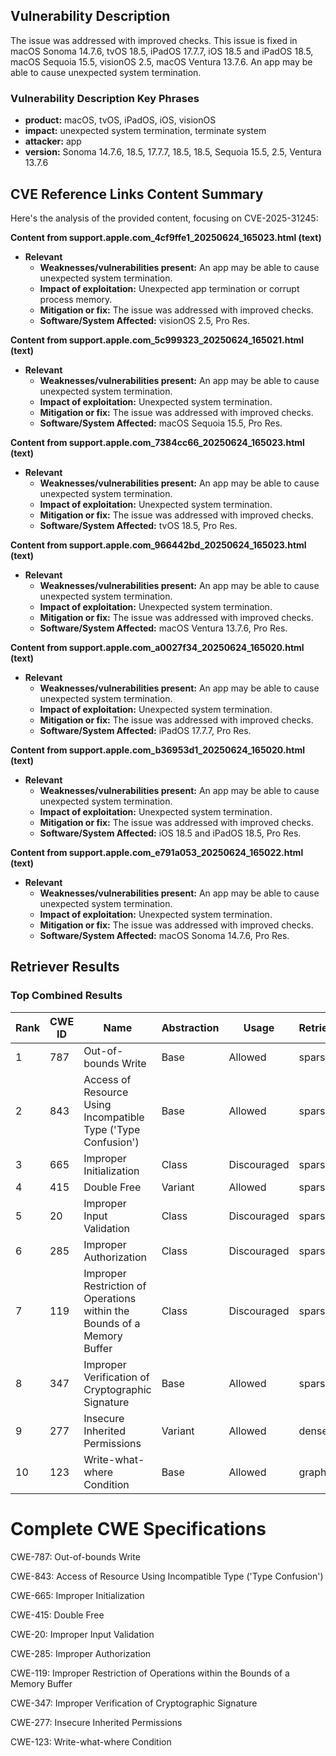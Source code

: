 ## Vulnerability Description
The issue was addressed with improved checks. This issue is fixed in macOS Sonoma 14.7.6, tvOS 18.5, iPadOS 17.7.7, iOS 18.5 and iPadOS 18.5, macOS Sequoia 15.5, visionOS 2.5, macOS Ventura 13.7.6. An app may be able to cause unexpected system termination.

### Vulnerability Description Key Phrases
- **product:** macOS, tvOS, iPadOS, iOS, visionOS
- **impact:** unexpected system termination, terminate system
- **attacker:** app
- **version:** Sonoma 14.7.6, 18.5, 17.7.7, 18.5, 18.5, Sequoia 15.5, 2.5, Ventura 13.7.6

## CVE Reference Links Content Summary
Here's the analysis of the provided content, focusing on CVE-2025-31245:

**Content from support.apple.com_4cf9ffe1_20250624_165023.html (text)**

*   **Relevant**
    *   **Weaknesses/vulnerabilities present:** An app may be able to cause unexpected system termination.
    *   **Impact of exploitation:** Unexpected app termination or corrupt process memory.
    *   **Mitigation or fix:** The issue was addressed with improved checks.
    *   **Software/System Affected:** visionOS 2.5, Pro Res.

**Content from support.apple.com_5c999323_20250624_165021.html (text)**

*   **Relevant**
    *   **Weaknesses/vulnerabilities present:** An app may be able to cause unexpected system termination.
    *   **Impact of exploitation:** Unexpected system termination.
    *   **Mitigation or fix:** The issue was addressed with improved checks.
    *   **Software/System Affected:** macOS Sequoia 15.5, Pro Res.

**Content from support.apple.com_7384cc66_20250624_165023.html (text)**

*   **Relevant**
    *   **Weaknesses/vulnerabilities present:** An app may be able to cause unexpected system termination.
    *   **Impact of exploitation:** Unexpected system termination.
    *   **Mitigation or fix:** The issue was addressed with improved checks.
    *   **Software/System Affected:** tvOS 18.5, Pro Res.

**Content from support.apple.com_966442bd_20250624_165023.html (text)**

*   **Relevant**
    *   **Weaknesses/vulnerabilities present:** An app may be able to cause unexpected system termination.
    *   **Impact of exploitation:** Unexpected system termination.
    *   **Mitigation or fix:** The issue was addressed with improved checks.
    *   **Software/System Affected:** macOS Ventura 13.7.6, Pro Res.

**Content from support.apple.com_a0027f34_20250624_165020.html (text)**

*   **Relevant**
    *   **Weaknesses/vulnerabilities present:** An app may be able to cause unexpected system termination.
    *   **Impact of exploitation:** Unexpected system termination.
    *   **Mitigation or fix:** The issue was addressed with improved checks.
    *   **Software/System Affected:** iPadOS 17.7.7, Pro Res.

**Content from support.apple.com_b36953d1_20250624_165020.html (text)**

*   **Relevant**
    *   **Weaknesses/vulnerabilities present:** An app may be able to cause unexpected system termination.
    *   **Impact of exploitation:** Unexpected system termination.
    *   **Mitigation or fix:** The issue was addressed with improved checks.
    *   **Software/System Affected:** iOS 18.5 and iPadOS 18.5, Pro Res.

**Content from support.apple.com_e791a053_20250624_165022.html (text)**

*   **Relevant**
    *   **Weaknesses/vulnerabilities present:** An app may be able to cause unexpected system termination.
    *   **Impact of exploitation:** Unexpected system termination.
    *   **Mitigation or fix:** The issue was addressed with improved checks.
    *   **Software/System Affected:** macOS Sonoma 14.7.6, Pro Res.

## Retriever Results

### Top Combined Results

| Rank | CWE ID | Name | Abstraction | Usage  | Retrievers | Individual Scores |
|------|--------|------|-------------|-------|------------|-------------------|
| 1 | 787 | Out-of-bounds Write | Base | Allowed | sparse | 0.122 |
| 2 | 843 | Access of Resource Using Incompatible Type ('Type Confusion') | Base | Allowed | sparse | 0.114 |
| 3 | 665 | Improper Initialization | Class | Discouraged | sparse | 0.109 |
| 4 | 415 | Double Free | Variant | Allowed | sparse | 0.108 |
| 5 | 20 | Improper Input Validation | Class | Discouraged | sparse | 0.102 |
| 6 | 285 | Improper Authorization | Class | Discouraged | sparse | 0.096 |
| 7 | 119 | Improper Restriction of Operations within the Bounds of a Memory Buffer | Class | Discouraged | sparse | 0.093 |
| 8 | 347 | Improper Verification of Cryptographic Signature | Base | Allowed | sparse | 0.089 |
| 9 | 277 | Insecure Inherited Permissions | Variant | Allowed | dense | 0.454 |
| 10 | 123 | Write-what-where Condition | Base | Allowed | graph | 0.003 |



# Complete CWE Specifications

CWE-787: Out-of-bounds Write

CWE-843: Access of Resource Using Incompatible Type ('Type Confusion')

CWE-665: Improper Initialization

CWE-415: Double Free

CWE-20: Improper Input Validation

CWE-285: Improper Authorization

CWE-119: Improper Restriction of Operations within the Bounds of a Memory Buffer

CWE-347: Improper Verification of Cryptographic Signature

CWE-277: Insecure Inherited Permissions

CWE-123: Write-what-where Condition